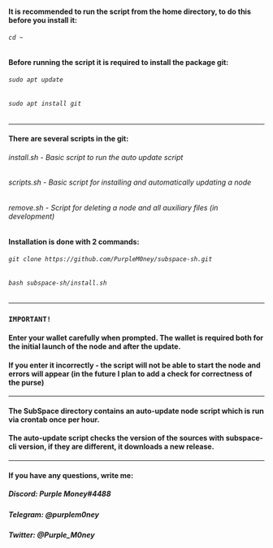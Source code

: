 #### It is recommended to run the script from the home directory, to do this before you install it:
###### `cd ~`
#### Before running the script it is required to install the package git:
###### `sudo apt update`
###### `sudo apt install git`
*****************************************************
#### There are several scripts in the git:
###### install.sh - Basic script to run the auto update script
###### scripts.sh - Basic script for installing and automatically updating a node
###### remove.sh - Script for deleting a node and all auxiliary files (in development)

#### Installation is done with 2 commands:
###### `git clone https://github.com/PurpleM0ney/subspace-sh.git`
###### `bash subspace-sh/install.sh`

******************************************************
### `IMPORTANT!`
#### Enter your wallet carefully when prompted. The wallet is required both for the initial launch of the node and after the update.
#### If you enter it incorrectly - the script will not be able to start the node and errors will appear (in the future I plan to add a check for correctness of the purse)

******************************************************
#### The SubSpace directory contains an auto-update node script which is run via crontab once per hour.
#### The auto-update script checks the version of the sources with subspace-cli version, if they are different, it downloads a new release.
******************************************************
#### If you have any questions, write me:
##### Discord: Purple Money#4488
##### Telegram: @purplem0ney
##### Twitter: @Purple_M0ney

